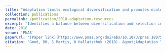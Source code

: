 ```yaml
---
title: "Adaptation limits ecological diversification and promotes ecological tinkering during the competition for substitutable resources"
collection: publications
permalink: /publication/2018-adaptation-resources
excerpt: 'Identifies a balance between diversification and selection in the competition for substitutable resources'
date: 2018
venue: 'PNAS'
paperurl: '[Paper link](https://www.pnas.org/doi/abs/10.1073/pnas.1807530115)'
citation: 'Good, BH, S Martis, O Hallatschek (2018). &quot;Adaptation limits ecological diversification and promotes ecological tinkering during the competition for substitutable resources.&quot; <i>PNAS</i>.'
---
```

